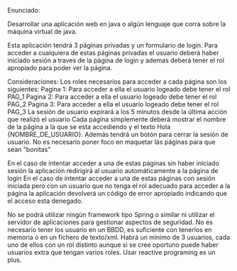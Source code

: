 Enunciado:
 
Desarrollar una aplicación web en java o algún lenguaje que corra sobre la
máquina virtual de java. 
 
Esta aplicación tendrá 3 páginas privadas y un formulario de login.  Para
acceder a cualquiera de estas páginas privadas el usuario deberá haber iniciado
sesión a traves de la página de login y ademas deberá tener el rol apropiado
para poder ver la página.
 
Consideraciones:
 Los roles necesarios para acceder a cada página son los siguientes:
            Pagina 1: Para acceder a ella el usuario logeado debe tener el rol
PAG_1
            Pagina 2: Para acceder a ella el usuario logeado debe tener el rol
PAG_2
            Pagina 3: Para acceder a ella el usuario logeado debe tener el rol
PAG_3
La sesión de usuario expirará a los 5 minutos desde la última acción que realizó
el usuario
Cada página simplemente deberá mostrar el nombre de la página a la que se esta
accediendo y el texto Hola {NOMBRE_DE_USUARIO}. Además tendrá un botón para
cerrar la sesión de usuario. No es necesario poner foco en maquetar lás páginas
para que sean "bonitas"

En el caso de intentar acceder a una de estas páginas sin haber iniciado sesión
la aplicación redirigirá al usuario automáticamente a la página de login
En el caso de intentar acceder a una de estas páginas con sesión iniciada pero
con un usuario que no tenga el rol adecuado para acceder a la página la
aplicación devolverá un código de error apropiado indicando que el acceso esta
denegado.

No se podrá utilizar ningún framework tipo Spring o similar ni utilizar el
servidor de aplicaciones para gestionar aspectos de seguridad.
No es necesario tener los usuario en un BBDD, es suficiente con tenerlos en
memoria o en un fichero de texto/xml.
Habrá un mínimo de 3 usuarios, cada uno de ellos con un rol distinto aunque si
se cree oportuno puede haber usuarios extra que tengan varios roles.
Usar reactive programing es un plus.

